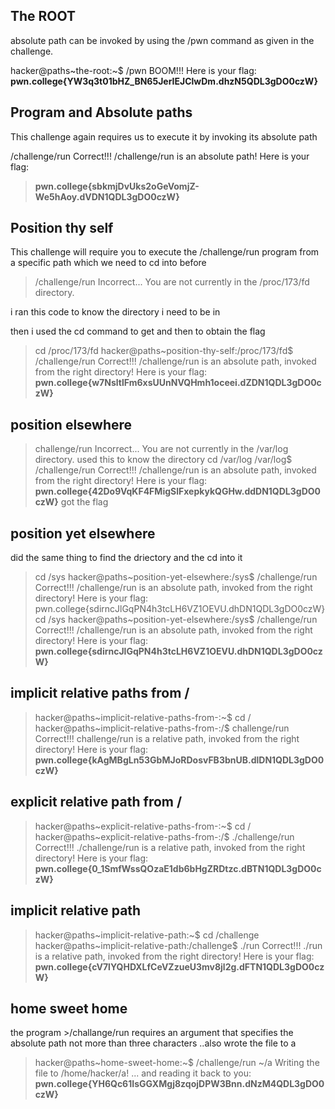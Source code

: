 ## The ROOT
absolute path can be invoked by using the /pwn command as given in the challenge.
>
hacker@paths~the-root:~$ /pwn
BOOM!!!
Here is your flag:
**pwn.college{YW3q3t01bHZ_BN65JerIEJClwDm.dhzN5QDL3gDO0czW}**
## Program and Absolute paths
This challenge again requires us to execute it by invoking its absolute path
>
/challenge/run
Correct!!!
/challenge/run is an absolute path! Here is your flag:
> **pwn.college{sbkmjDvUks2oGeVomjZ-We5hAoy.dVDN1QDL3gDO0czW}**
## Position thy self
This challenge will require you to execute the /challenge/run program from a specific path which we need to cd into before
> /challenge/run
Incorrect...
You are not currently in the /proc/173/fd directory.
>
i ran this code to know the directory i need to be in 
>
then i used the cd command to get and then to obtain the flag
>cd /proc/173/fd
hacker@paths~position-thy-self:/proc/173/fd$ /challenge/run
Correct!!!
/challenge/run is an absolute path, invoked from the right directory!
Here is your flag:
**pwn.college{w7NsltlFm6xsUUnNVQHmh1oceei.dZDN1QDL3gDO0czW}**
## position elsewhere
>challenge/run
Incorrect...
You are not currently in the /var/log directory.
used this to know the directory
>cd /var/log
/var/log$ /challenge/run
Correct!!!
/challenge/run is an absolute path, invoked from the right directory!
Here is your flag:
**pwn.college{42Do9VqKF4FMigSlFxepkykQGHw.ddDN1QDL3gDO0czW}**
got the flag
## position yet elsewhere
did the same thing to find the driectory and the cd into it
>cd /sys
hacker@paths~position-yet-elsewhere:/sys$  /challenge/run
Correct!!!
/challenge/run is an absolute path, invoked from the right directory!
Here is your flag:
pwn.college{sdirncJlGqPN4h3tcLH6VZ1OEVU.dhDN1QDL3gDO0czW}
>cd /sys
hacker@paths~position-yet-elsewhere:/sys$  /challenge/run
Correct!!!
/challenge/run is an absolute path, invoked from the right directory!
Here is your flag:
**pwn.college{sdirncJlGqPN4h3tcLH6VZ1OEVU.dhDN1QDL3gDO0czW}**
## implicit relative paths from /

>hacker@paths~implicit-relative-paths-from-:~$ cd /
hacker@paths~implicit-relative-paths-from-:/$ challenge/run
Correct!!!
challenge/run is a relative path, invoked from the right directory!
Here is your flag:
**pwn.college{kAgMBgLn53GbMJoRDosvFB3bnUB.dlDN1QDL3gDO0czW}**
## explicit relative path from /
>hacker@paths~explicit-relative-paths-from-:~$ cd /
hacker@paths~explicit-relative-paths-from-:/$ ./challenge/run
Correct!!!
./challenge/run is a relative path, invoked from the right directory!
Here is your flag:
**pwn.college{0_1SmfWssQOzaE1db6bHgZRDtzc.dBTN1QDL3gDO0czW}**
## implicit relative path

>hacker@paths~implicit-relative-path:~$ cd /challenge
hacker@paths~implicit-relative-path:/challenge$ ./run
Correct!!!
./run is a relative path, invoked from the right directory!
Here is your flag:
**pwn.college{cV7lYQHDXLfCeVZzueU3mv8jl2g.dFTN1QDL3gDO0czW}**
## home sweet home
the program >/challange/run requires an argument that specifies the absolute path not more than three characters ..also wrote the file to a
>hacker@paths~home-sweet-home:~$ /challenge/run ~/a
Writing the file to /home/hacker/a!
... and reading it back to you:
**pwn.college{YH6Qc61IsGGXMgj8zqojDPW3Bnn.dNzM4QDL3gDO0czW}**







